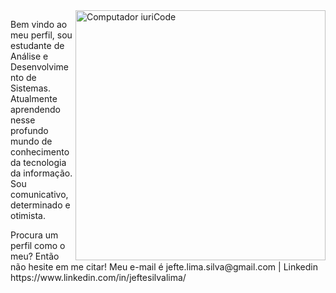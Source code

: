 <img src="https://raw.githubusercontent.com/MicaelliMedeiros/micaellimedeiros/master/image/computer-illustration.png" min-width="400px" max-width="400px" width="400px" align="right" alt="Computador iuriCode">

<p align="left"> 
  Bem vindo ao meu perfil, sou estudante de Análise e Desenvolvimento de Sistemas. Atualmente aprendendo nesse profundo mundo de conhecimento da tecnologia da informação.
Sou comunicativo, determinado e otimista.
</p>

<p align="left">
  Procura um perfil como o meu? Então não hesite em me citar! Meu e-mail é jefte.lima.silva@gmail.com | Linkedin https://www.linkedin.com/in/jeftesilvalima/ 
</p>
